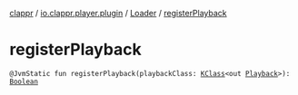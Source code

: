 [clappr](../../index.md) / [io.clappr.player.plugin](../index.md) / [Loader](index.md) / [registerPlayback](./register-playback.md)

# registerPlayback

`@JvmStatic fun registerPlayback(playbackClass: `[`KClass`](https://kotlinlang.org/api/latest/jvm/stdlib/kotlin.reflect/-k-class/index.html)`<out `[`Playback`](../../io.clappr.player.components/-playback/index.md)`>): `[`Boolean`](https://kotlinlang.org/api/latest/jvm/stdlib/kotlin/-boolean/index.html)